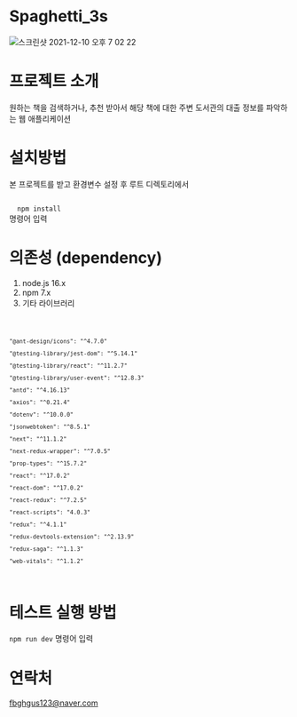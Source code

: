 # Spaghetti_3s

![스크린샷 2021-12-10 오후 7 02 22](https://user-images.githubusercontent.com/74997185/145555852-f6928253-40e9-4e15-8d67-4385c8b60049.png)

# 프로젝트 소개
원하는 책을 검색하거나, 추천 받아서 해당 책에 대한 주변 도서관의 대출 정보를 파악하는 웹 애플리케이션

# 설치방법
본 프로젝트를 받고 환경변수 설정 후 루트 디렉토리에서

<code>
  npm install
</code> 명령어 입력

# 의존성 (dependency)
1. node.js 16.x
2. npm 7.x
3. 기타 라이브러리
<code>
  
    "@ant-design/icons": "^4.7.0"
  
    "@testing-library/jest-dom": "^5.14.1"
  
    "@testing-library/react": "^11.2.7"
  
    "@testing-library/user-event": "^12.8.3"
  
    "antd": "^4.16.13"
  
    "axios": "^0.21.4"
  
    "dotenv": "^10.0.0"
  
    "jsonwebtoken": "^8.5.1"
  
    "next": "^11.1.2"
  
    "next-redux-wrapper": "^7.0.5"
  
    "prop-types": "^15.7.2"
  
    "react": "^17.0.2"
  
    "react-dom": "^17.0.2"
  
    "react-redux": "^7.2.5"
  
    "react-scripts": "4.0.3"
  
    "redux": "^4.1.1"
  
    "redux-devtools-extension": "^2.13.9"
  
    "redux-saga": "^1.1.3"
  
    "web-vitals": "^1.1.2"
</code>

# 테스트 실행 방법
<code>npm run dev</code> 명령어 입력

# 연락처
fbghgus123@naver.com
